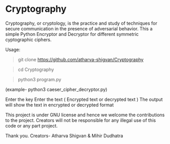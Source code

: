 # Cryptography
Cryptography, or cryptology, is the practice and study of techniques for secure communication in the presence of adversarial behavior. This a simple Python Encryptor and Decryptor for different symmetric cyptographic ciphers. 

Usage:
> git clone https://github.com/atharva-shigvan/Cryptography

> cd Cryptography

> python3 program.py  

(example- python3 caeser_cipher_decryptor.py)

Enter the key 
Enter the text ( Encrypted text or decrypted text )
The output will show the text in encrypted or decrypted format

This project is under GNU license and hence we welcome the contributions to the project. Creators will not be responsible for any illegal use of this code or any part project.

Thank you.
Creators- Atharva Shigvan & Mihir Dudhatra
